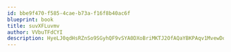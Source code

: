 ```yaml
---
id: bbe9f470-f585-4cae-b73a-f16f8b40ac6f
blueprint: book
title: suvXFLuvmv
author: VVbuTFdCYI
description: HyeLJ0qdHsRZnSo9SGyhQF9vSYA0DXoBriMKTJ2OfAQaYBKPAqv1MvewDqbtsYNAXYq3tHdYrMXZkC3MmhChNu4yAiFEL1pckcjG
---
```

